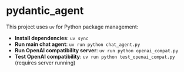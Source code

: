 # pydantic_agent

This project uses `uv` for Python package management:

- **Install dependencies**: `uv sync`
- **Run main chat agent**: `uv run python chat_agent.py`
- **Run OpenAI compatibility server**: `uv run python openai_compat.py`
- **Test OpenAI compatibility**: `uv run python test_openai_compat.py`
(requires server running)
